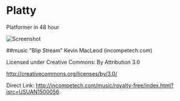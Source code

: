 # Platty
Platformer in 48 hour

![Screenshot]("https://raw.githubusercontent.com/mumblers/Platty/master/screenshot.png" "Screenshot")

##music
"Blip Stream" Kevin MacLeod (incompetech.com)

Licensed under Creative Commons: By Attribution 3.0

http://creativecommons.org/licenses/by/3.0/

Direct Link: http://incompetech.com/music/royalty-free/index.html?isrc=USUAN1500056.
